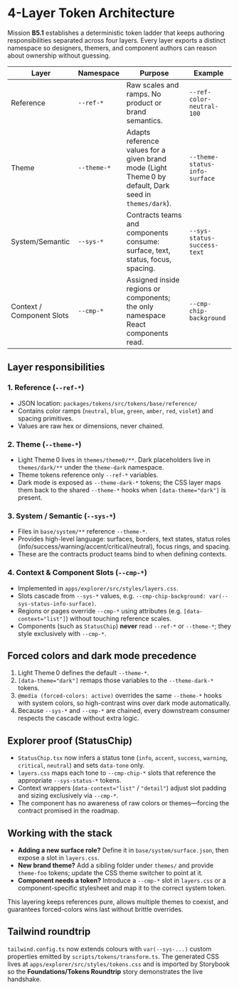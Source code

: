 # 4-Layer Token Architecture

Mission **B5.1** establishes a deterministic token ladder that keeps authoring responsibilities separated across four layers. Every layer exports a distinct namespace so designers, themers, and component authors can reason about ownership without guessing.

| Layer | Namespace | Purpose | Example |
| ----- | --------- | ------- | ------- |
| Reference | `--ref-*` | Raw scales and ramps. No product or brand semantics. | `--ref-color-neutral-100` |
| Theme | `--theme-*` | Adapts reference values for a given brand mode (Light Theme 0 by default, Dark seed in `themes/dark`). | `--theme-status-info-surface` |
| System/Semantic | `--sys-*` | Contracts teams and components consume: surface, text, status, focus, spacing. | `--sys-status-success-text` |
| Context / Component Slots | `--cmp-*` | Assigned inside regions or components; the only namespace React components read. | `--cmp-chip-background` |

## Layer responsibilities

### 1. Reference (`--ref-*`)
- JSON location: `packages/tokens/src/tokens/base/reference/`
- Contains color ramps (`neutral`, `blue`, `green`, `amber`, `red`, `violet`) and spacing primitives.
- Values are raw hex or dimensions, never chained.

### 2. Theme (`--theme-*`)
- Light Theme 0 lives in `themes/theme0/**`. Dark placeholders live in `themes/dark/**` under the `theme-dark` namespace.
- Theme tokens reference only `--ref-*` variables.
- Dark mode is exposed as `--theme-dark-*` tokens; the CSS layer maps them back to the shared `--theme-*` hooks when `[data-theme="dark"]` is present.

### 3. System / Semantic (`--sys-*`)
- Files in `base/system/**` reference `--theme-*`.
- Provides high-level language: surfaces, borders, text states, status roles (info/success/warning/accent/critical/neutral), focus rings, and spacing.
- These are the contracts product teams bind to when defining contexts.

### 4. Context & Component Slots (`--cmp-*`)
- Implemented in `apps/explorer/src/styles/layers.css`.
- Slots cascade from `--sys-*` values, e.g. `--cmp-chip-background: var(--sys-status-info-surface)`.
- Regions or pages override `--cmp-*` using attributes (e.g. `[data-context="list"]`) without touching reference scales.
- Components (such as `StatusChip`) **never** read `--ref-*` or `--theme-*`; they style exclusively with `--cmp-*`.

## Forced colors and dark mode precedence

1. Light Theme 0 defines the default `--theme-*`.
2. `[data-theme="dark"]` remaps those variables to the `--theme-dark-*` tokens.
3. `@media (forced-colors: active)` overrides the same `--theme-*` hooks with system colors, so high-contrast wins over dark mode automatically.
4. Because `--sys-*` and `--cmp-*` are chained, every downstream consumer respects the cascade without extra logic.

## Explorer proof (StatusChip)

- `StatusChip.tsx` now infers a status tone (`info`, `accent`, `success`, `warning`, `critical`, `neutral`) and sets `data-tone` only.
- `layers.css` maps each tone to `--cmp-chip-*` slots that reference the appropriate `--sys-status-*` tokens.
- Context wrappers (`data-context="list"` / `"detail"`) adjust slot padding and sizing exclusively via `--cmp-*`.
- The component has no awareness of raw colors or themes—forcing the contract promised in the roadmap.

## Working with the stack

- **Adding a new surface role?** Define it in `base/system/surface.json`, then expose a slot in `layers.css`.
- **New brand theme?** Add a sibling folder under `themes/` and provide `theme-foo` tokens; update the CSS theme switcher to point at it.
- **Component needs a token?** Introduce a `--cmp-*` slot in `layers.css` or a component-specific stylesheet and map it to the correct system token.

This layering keeps references pure, allows multiple themes to coexist, and guarantees forced-colors wins last without brittle overrides.

## Tailwind roundtrip

`tailwind.config.ts` now extends colours with `var(--sys-...)` custom properties emitted by `scripts/tokens/transform.ts`. The generated CSS lives at `apps/explorer/src/styles/tokens.css` and is imported by Storybook so the **Foundations/Tokens Roundtrip** story demonstrates the live handshake.
